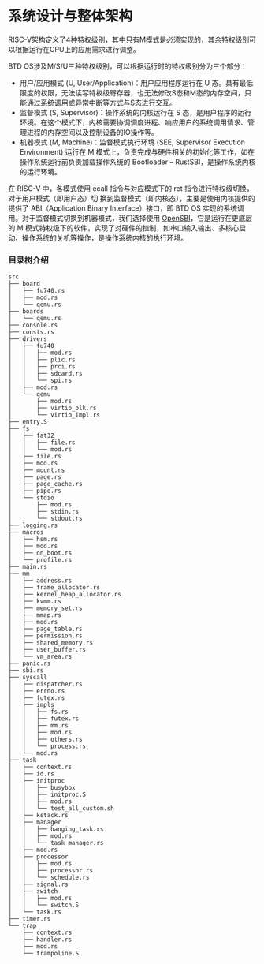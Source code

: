# 系统设计与整体架构

RISC-V架构定义了4种特权级别，其中只有M模式是必须实现的，其余特权级别可以根据运行在CPU上的应用需求进行调整。

BTD OS涉及M/S/U三种特权级别，可以根据运行时的特权级别分为三个部分：

- 用户/应用模式 (U, User/Application)：用户应用程序运行在 U 态。具有最低限度的权限，无法读写特权级寄存器，也无法修改S态和M态的内存空间，只能通过系统调用或异常中断等方式与S态进行交互。
- 监督模式 (S, Supervisor)：操作系统的内核运行在 S 态，是用户程序的运行环境。在这个模式下，内核需要协调调度进程、响应用户的系统调用请求、管理进程的内存空间以及控制设备的IO操作等。
- 机器模式 (M, Machine)：监督模式执行环境 (SEE, Supervisor Execution Environment) 运行在 M 模式上，负责完成与硬件相关的初始化等工作，如在操作系统运行前负责加载操作系统的 Bootloader – RustSBI，是操作系统内核的运行环境。

在 RISC-V 中，各模式使用 ecall 指令与对应模式下的 ret 指令进行特权级切换，对于用户模式（即用户态）切
换到监督模式（即内核态），主要是使用内核提供的提供了 ABI（Application Binary Interface）接口，即 BTD OS 实现的系统调用。对于监督模式切换到机器模式，我们选择使用 [OpenSBI](https://github.com/riscv-software-src/opensbi)，它是运行在更底层的 M 模式特权级下的软件，实现了对硬件的控制，如串口输入输出、多核心启动、操作系统的关机等操作，是操作系统内核的执行环境。

### 目录树介绍

```
src
├── board
│   ├── fu740.rs
│   ├── mod.rs
│   └── qemu.rs
├── boards
│   └── qemu.rs
├── console.rs
├── consts.rs
├── drivers
│   ├── fu740
│   │   ├── mod.rs
│   │   ├── plic.rs
│   │   ├── prci.rs
│   │   ├── sdcard.rs
│   │   └── spi.rs
│   ├── mod.rs
│   └── qemu
│       ├── mod.rs
│       ├── virtio_blk.rs
│       └── virtio_impl.rs
├── entry.S
├── fs
│   ├── fat32
│   │   ├── file.rs
│   │   └── mod.rs
│   ├── file.rs
│   ├── mod.rs
│   ├── mount.rs
│   ├── page.rs
│   ├── page_cache.rs
│   ├── pipe.rs
│   └── stdio
│       ├── mod.rs
│       ├── stdin.rs
│       └── stdout.rs
├── logging.rs
├── macros
│   ├── hsm.rs
│   ├── mod.rs
│   ├── on_boot.rs
│   └── profile.rs
├── main.rs
├── mm
│   ├── address.rs
│   ├── frame_allocator.rs
│   ├── kernel_heap_allocator.rs
│   ├── kvmm.rs
│   ├── memory_set.rs
│   ├── mmap.rs
│   ├── mod.rs
│   ├── page_table.rs
│   ├── permission.rs
│   ├── shared_memory.rs
│   ├── user_buffer.rs
│   └── vm_area.rs
├── panic.rs
├── sbi.rs
├── syscall
│   ├── dispatcher.rs
│   ├── errno.rs
│   ├── futex.rs
│   ├── impls
│   │   ├── fs.rs
│   │   ├── futex.rs
│   │   ├── mm.rs
│   │   ├── mod.rs
│   │   ├── others.rs
│   │   └── process.rs
│   └── mod.rs
├── task
│   ├── context.rs
│   ├── id.rs
│   ├── initproc
│   │   ├── busybox
│   │   ├── initproc.S
│   │   ├── mod.rs
│   │   └── test_all_custom.sh
│   ├── kstack.rs
│   ├── manager
│   │   ├── hanging_task.rs
│   │   ├── mod.rs
│   │   └── task_manager.rs
│   ├── mod.rs
│   ├── processor
│   │   ├── mod.rs
│   │   ├── processor.rs
│   │   └── schedule.rs
│   ├── signal.rs
│   ├── switch
│   │   ├── mod.rs
│   │   └── switch.S
│   └── task.rs
├── timer.rs
└── trap
    ├── context.rs
    ├── handler.rs
    ├── mod.rs
    └── trampoline.S
```

